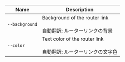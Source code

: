 
| Name | Description |
| --- | --- |
| `--background` | Background of the router link<br /><br />自動翻訳: ルーターリンクの背景 |
| `--color` | Text color of the router link<br /><br />自動翻訳: ルーターリンクの文字色 |

